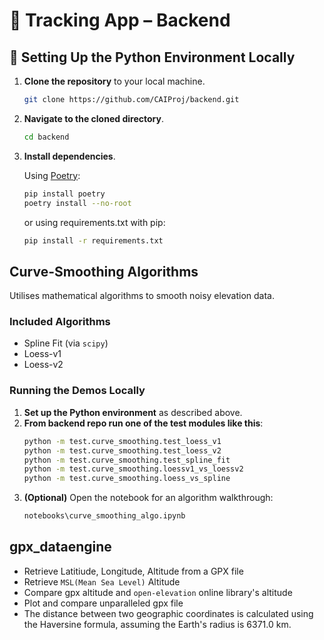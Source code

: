 # 📍 Tracking App – Backend

## 🔧 Setting Up the Python Environment Locally

1. **Clone the repository** to your local machine.
   ```sh
   git clone https://github.com/CAIProj/backend.git
   ```
2. **Navigate to the cloned directory**.
   ```sh
   cd backend
   ```
3. **Install dependencies**.

   Using [Poetry](https://python-poetry.org/):
   ```sh
   pip install poetry
   poetry install --no-root
   ```
   or using requirements.txt with pip:
   ```sh
   pip install -r requirements.txt
   ```


## Curve-Smoothing Algorithms

Utilises mathematical algorithms to smooth noisy elevation data.

### Included Algorithms

- Spline Fit (via `scipy`)
- Loess-v1
- Loess-v2

### Running the Demos Locally

1. **Set up the Python environment** as described above.
2. **From backend repo run one of the test modules like this**:
   ```sh
   python -m test.curve_smoothing.test_loess_v1
   python -m test.curve_smoothing.test_loess_v2
   python -m test.curve_smoothing.test_spline_fit
   python -m test.curve_smoothing.loessv1_vs_loessv2
   python -m test.curve_smoothing.loess_vs_spline
   ```
3. **(Optional)** Open the notebook for an algorithm walkthrough:
   ```sh
   notebooks\curve_smoothing_algo.ipynb
   ```


## gpx_dataengine

-   Retrieve Latitiude, Longitude, Altitude from a GPX file
-   Retrieve `MSL(Mean Sea Level)` Altitude
-   Compare gpx altitude and `open-elevation` online library's altitude
-   Plot and compare unparalleled gpx file
-   The distance between two geographic coordinates is calculated using the Haversine formula, assuming the Earth's radius is 6371.0 km.
